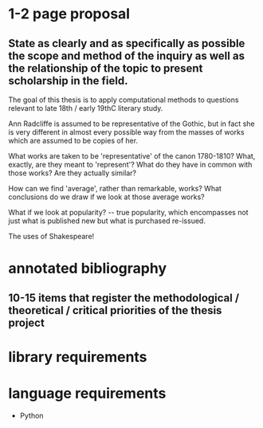 # 1-2 page proposal
## State as clearly and as specifically as possible the scope and method of the inquiry as well as the relationship of the topic to present scholarship in the field.

The goal of this thesis is to apply computational methods to questions relevant to late 18th / early 19thC literary study.

Ann Radcliffe is assumed to be representative of the Gothic, but in fact she is very different in almost every possible way from the masses of works which are assumed to be copies of her.

What works are taken to be 'representative' of the canon 1780-1810? What, exactly, are they meant to 'represent'? What do they have in common with those works? Are they actually similar?

How can we find 'average', rather than remarkable, works? What conclusions do we draw if we look at those average works?

What if we look at popularity? -- true popularity, which encompasses not just what is published new but what is purchased re-issued.

The uses of Shakespeare!

# annotated bibliography
## 10-15 items that register the methodological / theoretical / critical priorities of the thesis project

# library requirements

# language requirements
- Python

